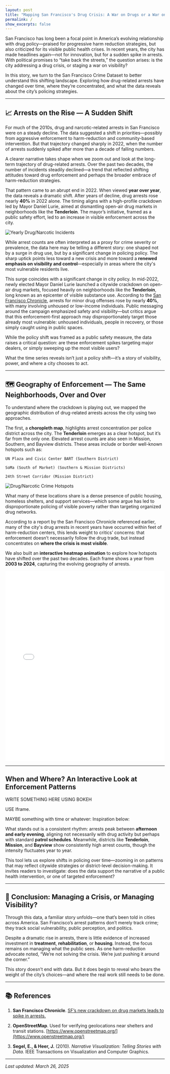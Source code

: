 ```yaml
---
layout: post
title: "Mapping San Francisco's Drug Crisis: A War on Drugs or a War on the Visible?"
permalink: /
show_excerpts: false
---
```



San Francisco has long been a focal point in America’s evolving relationship with drug policy—praised for progressive harm reduction strategies, but also criticized for its visible public health crises. In recent years, the city has made headlines again—not for innovation, but for a sudden spike in arrests. With political promises to “take back the streets,” the question arises: is the city addressing a drug crisis, or staging a war on visibility?

In this story, we turn to the San Francisco Crime Dataset to better understand this shifting landscape. Exploring how drug-related arrests have changed over time, where they’re concentrated, and what the data reveals about the city’s policing strategies.

---

## 📈 Arrests on the Rise — A Sudden Shift

For much of the 2010s, drug and narcotic-related arrests in San Francisco were on a steady decline. The data suggested a shift in priorities—possibly from aggressive enforcement to harm-reduction and community-based intervention. But that trajectory changed sharply in 2022, when the number of arrests suddenly spiked after more than a decade of falling numbers.

A clearer narrative takes shape when we zoom out and look at the long-term trajectory of drug-related arrests. Over the past two decades, the number of incidents steadily declined—a trend that reflected shifting attitudes toward drug enforcement and perhaps the broader embrace of harm-reduction strategies.

That pattern came to an abrupt end in 2022.
When viewed **year over year**, the data reveals a dramatic shift. After years of decline, drug arrests rose nearly **40%** in 2022 alone. The timing aligns with a high-profile crackdown led by Mayor Daniel Lurie, aimed at dismantling open-air drug markets in neighborhoods like the **Tenderloin**. The mayor’s initiative, framed as a public safety effort, led to an increase in visible enforcement across the city.

![Yearly Drug/Narcotic Incidents](assets/images/time_series_plot3.png)

While arrest counts are often interpreted as a proxy for crime severity or prevalence, the data here may be telling a different story: one shaped not by a surge in drug use, but by a significant change in policing policy. The sharp uptick points less toward a new crisis and more toward a **renewed emphasis on visibility and control**—especially in areas where the city's most vulnerable residents live.

This surge coincides with a significant change in city policy. In mid-2022, newly elected Mayor Daniel Lurie launched a citywide crackdown on open-air drug markets, focused heavily on neighborhoods like the **Tenderloin**, long known as an epicenter of visible substance use. According to the [San Francisco Chronicle](https://www.sfchronicle.com/crime/article/sf-drug-arrest-data-dealers-users-police-20217830.php), arrests for minor drug offenses rose by nearly **40%**, with many involving unhoused or low-income individuals. Public messaging around the campaign emphasized safety and visibility—but critics argue that this enforcement-first approach may disproportionately target those already most vulnerable: unhoused individuals, people in recovery, or those simply caught using in public spaces.

While the policy shift was framed as a public safety measure, the data raises a critical question: are these enforcement spikes targeting major dealers, or simply sweeping up the most visible users?

What the time series reveals isn’t just a policy shift—it’s a story of visibility, power, and where a city chooses to act.


---

## 🗺️ Geography of Enforcement — The Same Neighborhoods, Over and Over

To understand where the crackdown is playing out, we mapped the geographic distribution of drug-related arrests across the city using two approaches.

The first, a **choropleth map**, highlights arrest concentration per police district across the city. The **Tenderloin** emerges as a clear hotspot, but it’s far from the only one. Elevated arrest counts are also seen in Mission, Southern, and Bayview districts. These areas include or border well-known hotspots such as:

    UN Plaza and Civic Center BART (Southern District)

    SoMa (South of Market) (Southern & Mission Districts)

    24th Street Corridor (Mission District)

![Drug/Narcotic Crime Hotspots](assets/images/drug_choropleth.png)

What many of these locations share is a dense presence of public housing, homeless shelters, and support services—which some argue has led to disproportionate policing of visible poverty rather than targeting organized drug networks.

According to a report by the San Francisco Chronicle referenced earlier, many of the city's drug arrests in recent years have occurred within feet of harm-reduction centers, this lends weight to critics’ concerns: that enforcement doesn’t necessarily follow the drug trade, but instead concentrates on **where the crisis is most visible**.


We also built an **interactive heatmap animation** to explore how hotspots have shifted over the past two decades. Each frame shows a year from **2003 to 2024**, capturing the evolving geography of arrests.

<iframe src="assets/images/drug_heatmap_yearly.html" width="100%" height="600" style="border:none;"></iframe>

---

## When and Where? An Interactive Look at Enforcement Patterns

WRITE SOMETHING HERE USING BOKEH

USE Iframe.

MAYBE something with time or whatever: Inspiration below:

What stands out is a consistent rhythm: arrests peak between **afternoon and early evening**, aligning not necessarily with drug activity but perhaps with standard **patrol schedules**. Meanwhile, districts like **Tenderloin**, **Mission**, and **Bayview** show consistently high arrest counts, though the intensity fluctuates year to year.

This tool lets us explore shifts in policing over time—zooming in on patterns that may reflect citywide strategies or district-level decision-making. It invites readers to investigate: does the data support the narrative of a public health intervention, or one of targeted enforcement?

---

## 🎯 Conclusion: Managing a Crisis, or Managing Visibility?

Through this data, a familiar story unfolds—one that’s been told in cities across America. San Francisco’s arrest patterns don’t merely track crime; they track social vulnerability, public perception, and politics.

Despite a dramatic rise in arrests, there is little evidence of increased investment in **treatment**, **rehabilitation**, or **housing**. Instead, the focus remains on managing what the public sees. As one harm-reduction advocate noted, “We’re not solving the crisis. We’re just pushing it around the corner.”

This story doesn’t end with data. But it does begin to reveal who bears the weight of the city’s choices—and where the real work still needs to be done.

---

## 📚 References

1. **San Francisco Chronicle**. [SF’s new crackdown on drug markets leads to spike in arrests.](https://www.sfchronicle.com/crime/article/sf-drug-arrest-data-dealers-users-police-20217830.php)

2. **OpenStreetMap**. Used for verifying geolocations near shelters and transit stations. [https://www.openstreetmap.org/](https://www.openstreetmap.org/)

3. **Segel, E., & Heer, J.** (2010). *Narrative Visualization: Telling Stories with Data.* IEEE Transactions on Visualization and Computer Graphics.

---

*Last updated: March 26, 2025*

